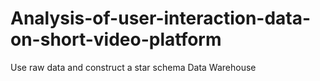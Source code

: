 # Analysis-of-user-interaction-data-on-short-video-platform
Use raw data and construct a star schema Data Warehouse 
